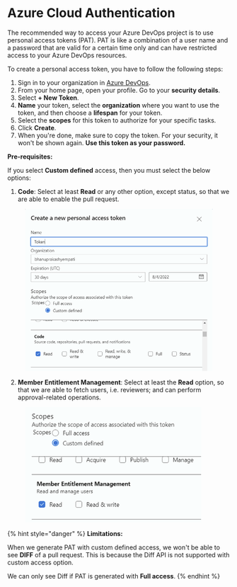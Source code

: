 # Azure Cloud Authentication

The recommended way to access your Azure DevOps project is to use personal access tokens (PAT). PAT is like a combination of a user name and a password that are valid for a certain time only and can have restricted access to your Azure DevOps resources.

To create a personal access token, you have to follow the following steps:

1. Sign in to your organization in [Azure DevOps](../../../integration-and-plugins/azure-devops.md).
2. From your home page, open your profile. Go to your **security details**.
3. Select **+ New Token**.
4. **Name** your token, select the **organization** where you want to use the token, and then choose a **lifespan** for your token.
5. Select the **scopes** for this token to authorize for your specific tasks.
6. Click **Create**.
7. When you're done, make sure to copy the token. For your security, it won't be shown again. **Use this token as your password.**

**Pre-requisites:**

If you select **Custom defined** access, then you must select the below options:

1. &#x20;**Code**: Select at least **Read** or any other option, except status, so that we are able to enable the pull request.

<figure><img src="../../../../../.gitbook/assets/image (42) (1) (1).png" alt="" width="563"><figcaption></figcaption></figure>

2. **Member Entitlement Management**: Select at least the **Read** option, so that we are able to fetch users, i.e. reviewers; and can perform approval-related operations.

<figure><img src="../../../../../.gitbook/assets/image (44) (1) (1).png" alt="" width="398"><figcaption></figcaption></figure>

{% hint style="danger" %}
**Limitations:**

When we generate PAT with custom defined access, we won't be able to see **DIFF** of a pull request. This is because the Diff API is not supported with custom access option.

We can only see Diff if PAT is generated with **Full access**.
{% endhint %}
